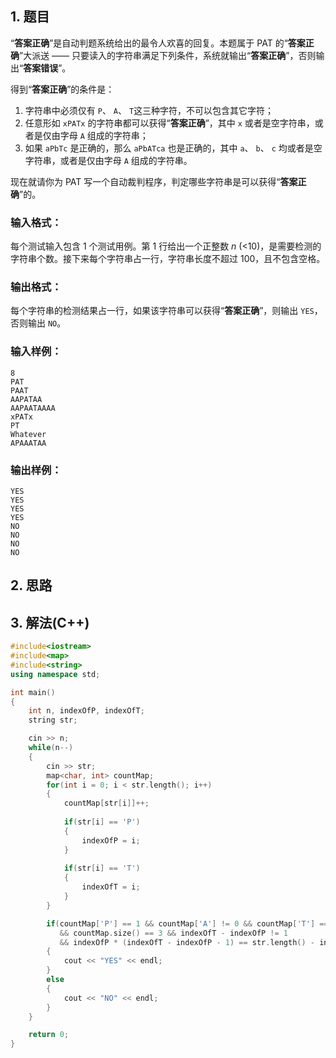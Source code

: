 ## 1. 题目

“**答案正确**”是自动判题系统给出的最令人欢喜的回复。本题属于 PAT 的“**答案正确**”大派送 —— 只要读入的字符串满足下列条件，系统就输出“**答案正确**”，否则输出“**答案错误**”。

得到“**答案正确**”的条件是：

1. 字符串中必须仅有 `P`、 `A`、 `T`这三种字符，不可以包含其它字符；
2. 任意形如 `xPATx` 的字符串都可以获得“**答案正确**”，其中 `x` 或者是空字符串，或者是仅由字母 `A` 组成的字符串；
3. 如果 `aPbTc` 是正确的，那么 `aPbATca` 也是正确的，其中 `a`、 `b`、 `c` 均或者是空字符串，或者是仅由字母 `A` 组成的字符串。

现在就请你为 PAT 写一个自动裁判程序，判定哪些字符串是可以获得“**答案正确**”的。

### 输入格式：

每个测试输入包含 1 个测试用例。第 1 行给出一个正整数 *n* (<10)，是需要检测的字符串个数。接下来每个字符串占一行，字符串长度不超过 100，且不包含空格。

### 输出格式：

每个字符串的检测结果占一行，如果该字符串可以获得“**答案正确**”，则输出 `YES`，否则输出 `NO`。

### 输入样例：

```in
8
PAT
PAAT
AAPATAA
AAPAATAAAA
xPATx
PT
Whatever
APAAATAA
```

### 输出样例：

```out
YES
YES
YES
YES
NO
NO
NO
NO
```



## 2. 思路





## 3. 解法(C++)

```C++
#include<iostream>
#include<map>
#include<string>
using namespace std;

int main()
{
    int n, indexOfP, indexOfT;
    string str;

    cin >> n;
    while(n--)
    {
        cin >> str;
        map<char, int> countMap;
        for(int i = 0; i < str.length(); i++)
        {
            countMap[str[i]]++;
            
            if(str[i] == 'P')
            {
                indexOfP = i;
            }
            
            if(str[i] == 'T')
            {
                indexOfT = i;
            }
        }

        if(countMap['P'] == 1 && countMap['A'] != 0 && countMap['T'] == 1
           && countMap.size() == 3 && indexOfT - indexOfP != 1
           && indexOfP * (indexOfT - indexOfP - 1) == str.length() - indexOfT - 1)
        {
            cout << "YES" << endl;
        }
        else
        {
            cout << "NO" << endl;
        }
    }

    return 0;
}
```

